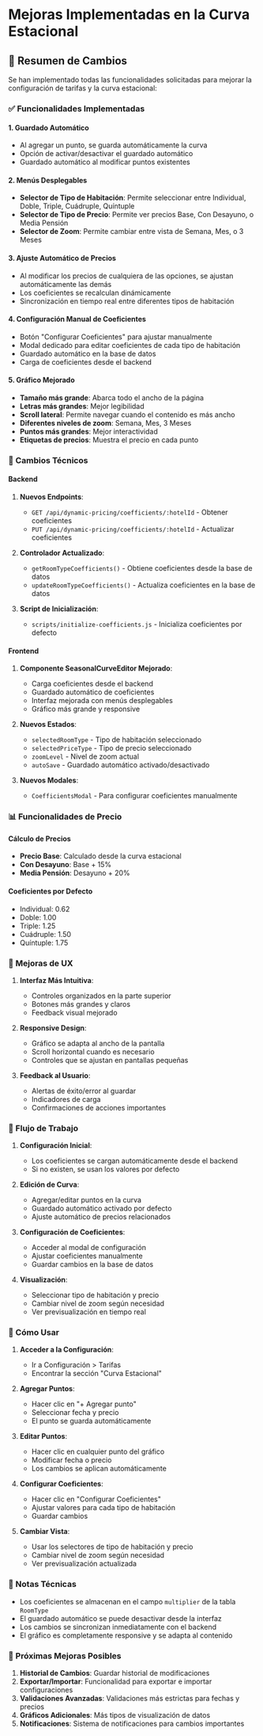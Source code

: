 # Mejoras Implementadas en la Curva Estacional

## 🎯 Resumen de Cambios

Se han implementado todas las funcionalidades solicitadas para mejorar la configuración de tarifas y la curva estacional:

### ✅ Funcionalidades Implementadas

#### 1. **Guardado Automático**
- Al agregar un punto, se guarda automáticamente la curva
- Opción de activar/desactivar el guardado automático
- Guardado automático al modificar puntos existentes

#### 2. **Menús Desplegables**
- **Selector de Tipo de Habitación**: Permite seleccionar entre Individual, Doble, Triple, Cuádruple, Quíntuple
- **Selector de Tipo de Precio**: Permite ver precios Base, Con Desayuno, o Media Pensión
- **Selector de Zoom**: Permite cambiar entre vista de Semana, Mes, o 3 Meses

#### 3. **Ajuste Automático de Precios**
- Al modificar los precios de cualquiera de las opciones, se ajustan automáticamente las demás
- Los coeficientes se recalculan dinámicamente
- Sincronización en tiempo real entre diferentes tipos de habitación

#### 4. **Configuración Manual de Coeficientes**
- Botón "Configurar Coeficientes" para ajustar manualmente
- Modal dedicado para editar coeficientes de cada tipo de habitación
- Guardado automático en la base de datos
- Carga de coeficientes desde el backend

#### 5. **Gráfico Mejorado**
- **Tamaño más grande**: Abarca todo el ancho de la página
- **Letras más grandes**: Mejor legibilidad
- **Scroll lateral**: Permite navegar cuando el contenido es más ancho
- **Diferentes niveles de zoom**: Semana, Mes, 3 Meses
- **Puntos más grandes**: Mejor interactividad
- **Etiquetas de precios**: Muestra el precio en cada punto

### 🔧 Cambios Técnicos

#### Backend
1. **Nuevos Endpoints**:
   - `GET /api/dynamic-pricing/coefficients/:hotelId` - Obtener coeficientes
   - `PUT /api/dynamic-pricing/coefficients/:hotelId` - Actualizar coeficientes

2. **Controlador Actualizado**:
   - `getRoomTypeCoefficients()` - Obtiene coeficientes desde la base de datos
   - `updateRoomTypeCoefficients()` - Actualiza coeficientes en la base de datos

3. **Script de Inicialización**:
   - `scripts/initialize-coefficients.js` - Inicializa coeficientes por defecto

#### Frontend
1. **Componente SeasonalCurveEditor Mejorado**:
   - Carga coeficientes desde el backend
   - Guardado automático de coeficientes
   - Interfaz mejorada con menús desplegables
   - Gráfico más grande y responsive

2. **Nuevos Estados**:
   - `selectedRoomType` - Tipo de habitación seleccionado
   - `selectedPriceType` - Tipo de precio seleccionado
   - `zoomLevel` - Nivel de zoom actual
   - `autoSave` - Guardado automático activado/desactivado

3. **Nuevos Modales**:
   - `CoefficientsModal` - Para configurar coeficientes manualmente

### 📊 Funcionalidades de Precio

#### Cálculo de Precios
- **Precio Base**: Calculado desde la curva estacional
- **Con Desayuno**: Base + 15%
- **Media Pensión**: Desayuno + 20%

#### Coeficientes por Defecto
- Individual: 0.62
- Doble: 1.00
- Triple: 1.25
- Cuádruple: 1.50
- Quíntuple: 1.75

### 🎨 Mejoras de UX

1. **Interfaz Más Intuitiva**:
   - Controles organizados en la parte superior
   - Botones más grandes y claros
   - Feedback visual mejorado

2. **Responsive Design**:
   - Gráfico se adapta al ancho de la pantalla
   - Scroll horizontal cuando es necesario
   - Controles que se ajustan en pantallas pequeñas

3. **Feedback al Usuario**:
   - Alertas de éxito/error al guardar
   - Indicadores de carga
   - Confirmaciones de acciones importantes

### 🔄 Flujo de Trabajo

1. **Configuración Inicial**:
   - Los coeficientes se cargan automáticamente desde el backend
   - Si no existen, se usan los valores por defecto

2. **Edición de Curva**:
   - Agregar/editar puntos en la curva
   - Guardado automático activado por defecto
   - Ajuste automático de precios relacionados

3. **Configuración de Coeficientes**:
   - Acceder al modal de configuración
   - Ajustar coeficientes manualmente
   - Guardar cambios en la base de datos

4. **Visualización**:
   - Seleccionar tipo de habitación y precio
   - Cambiar nivel de zoom según necesidad
   - Ver previsualización en tiempo real

### 🚀 Cómo Usar

1. **Acceder a la Configuración**:
   - Ir a Configuración > Tarifas
   - Encontrar la sección "Curva Estacional"

2. **Agregar Puntos**:
   - Hacer clic en "+ Agregar punto"
   - Seleccionar fecha y precio
   - El punto se guarda automáticamente

3. **Editar Puntos**:
   - Hacer clic en cualquier punto del gráfico
   - Modificar fecha o precio
   - Los cambios se aplican automáticamente

4. **Configurar Coeficientes**:
   - Hacer clic en "Configurar Coeficientes"
   - Ajustar valores para cada tipo de habitación
   - Guardar cambios

5. **Cambiar Vista**:
   - Usar los selectores de tipo de habitación y precio
   - Cambiar nivel de zoom según necesidad
   - Ver previsualización actualizada

### 📝 Notas Técnicas

- Los coeficientes se almacenan en el campo `multiplier` de la tabla `RoomType`
- El guardado automático se puede desactivar desde la interfaz
- Los cambios se sincronizan inmediatamente con el backend
- El gráfico es completamente responsive y se adapta al contenido

### 🔮 Próximas Mejoras Posibles

1. **Historial de Cambios**: Guardar historial de modificaciones
2. **Exportar/Importar**: Funcionalidad para exportar e importar configuraciones
3. **Validaciones Avanzadas**: Validaciones más estrictas para fechas y precios
4. **Gráficos Adicionales**: Más tipos de visualización de datos
5. **Notificaciones**: Sistema de notificaciones para cambios importantes 